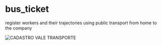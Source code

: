 # bus_ticket
register workers and their trajectories using public transport from home to the company

![CADASTRO VALE TRANSPORTE](https://user-images.githubusercontent.com/60563629/126829218-9def80ad-fdf5-4f29-a7f4-e35ee7bbaf64.png)
